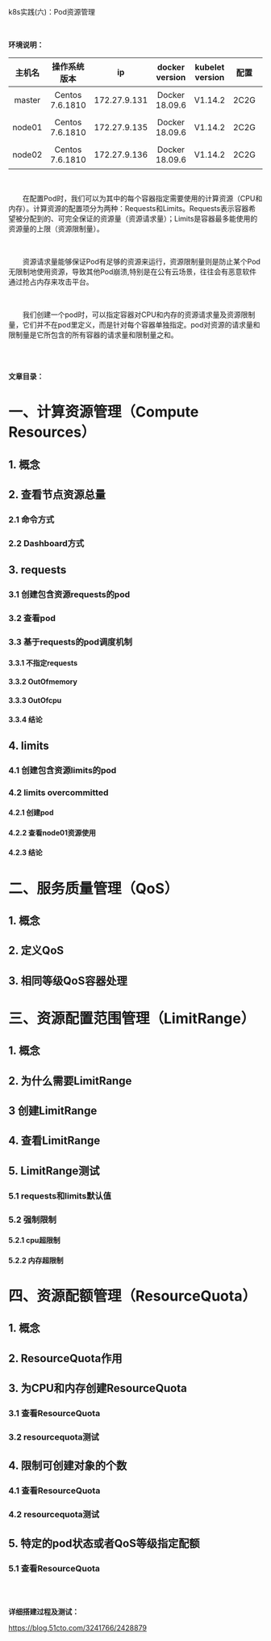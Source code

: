 k8s实践(六)：Pod资源管理

<br>

**环境说明：**

 
| 主机名 | 操作系统版本 | ip | docker version | kubelet version | 配置 | 备注 |
| :------: | :------:  | :------: | :------: | :------: | :------: |:------: |
| master | Centos 7.6.1810 | 172.27.9.131 |Docker 18.09.6 | V1.14.2 | 2C2G | 备注 |
| node01 | Centos 7.6.1810 | 172.27.9.135 |Docker 18.09.6 | V1.14.2 | 2C2G | 备注 |
| node02 | Centos 7.6.1810 | 172.27.9.136 |Docker 18.09.6 | V1.14.2 | 2C2G | 备注 |


<br>

&emsp;&emsp;在配置Pod时，我们可以为其中的每个容器指定需要使用的计算资源（CPU和内存）。计算资源的配置项分为两种：Requests和Limits。Requests表示容器希望被分配到的、可完全保证的资源量（资源请求量）；Limits是容器最多能使用的资源量的上限（资源限制量）。

<br>

&emsp;&emsp;资源请求量能够保证Pod有足够的资源来运行，资源限制量则是防止某个Pod无限制地使用资源，导致其他Pod崩溃,特别是在公有云场景，往往会有恶意软件通过抢占内存来攻击平台。

<br>

&emsp;&emsp;我们创建一个pod时，可以指定容器对CPU和内存的资源请求量及资源限制量，它们并不在pod里定义，而是针对每个容器单独指定。pod对资源的请求量和限制量是它所包含的所有容器的请求量和限制量之和。

<br>
<br>

**文章目录：**
# 一、计算资源管理（Compute Resources）
## 1. 概念
## 2. 查看节点资源总量
### 2.1 命令方式
### 2.2 Dashboard方式
## 3. requests
### 3.1 创建包含资源requests的pod
### 3.2 查看pod
### 3.3 基于requests的pod调度机制
#### 3.3.1 不指定requests
#### 3.3.2 OutOfmemory
#### 3.3.3 OutOfcpu
#### 3.3.4 结论
## 4. limits
### 4.1 创建包含资源limits的pod
### 4.2 limits overcommitted
#### 4.2.1 创建pod
#### 4.2.2 查看node01资源使用
#### 4.2.3 结论
# 二、服务质量管理（QoS）
## 1. 概念
## 2. 定义QoS
## 3. 相同等级QoS容器处理
# 三、资源配置范围管理（LimitRange）
## 1. 概念
## 2. 为什么需要LimitRange
## 3 创建LimitRange
## 4. 查看LimitRange
## 5. LimitRange测试
### 5.1 requests和limits默认值
### 5.2 强制限制
#### 5.2.1 cpu超限制
#### 5.2.2 内存超限制
# 四、资源配额管理（ResourceQuota）
## 1. 概念
## 2. ResourceQuota作用
## 3. 为CPU和内存创建ResourceQuota
### 3.1 查看ResourceQuota
### 3.2 resourcequota测试
## 4. 限制可创建对象的个数
### 4.1 查看ResourceQuota
### 4.2 resourcequota测试
## 5. 特定的pod状态或者QoS等级指定配额
### 5.1 查看ResourceQuota






<br>
<br>

**详细搭建过程及测试：**

https://blog.51cto.com/3241766/2428879
